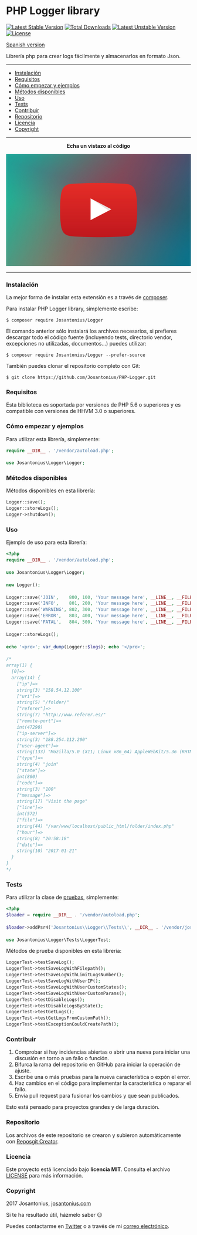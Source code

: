 # PHP Logger library

[![Latest Stable Version](https://poser.pugx.org/josantonius/logger/v/stable)](https://packagist.org/packages/josantonius/logger) [![Total Downloads](https://poser.pugx.org/josantonius/logger/downloads)](https://packagist.org/packages/josantonius/logger) [![Latest Unstable Version](https://poser.pugx.org/josantonius/logger/v/unstable)](https://packagist.org/packages/josantonius/logger) [![License](https://poser.pugx.org/josantonius/logger/license)](https://packagist.org/packages/josantonius/logger)

[Spanish version](README-ES.md)

Librería php para crear logs fácilmente y almacenarlos en formato Json.

---

- [Instalación](#instalación)
- [Requisitos](#requisitos)
- [Cómo empezar y ejemplos](#cómo-empezar-y-ejemplos)
- [Métodos disponibles](#métodos-disponibles)
- [Uso](#uso)
- [Tests](#tests)
- [Contribuir](#contribuir)
- [Repositorio](#repositorio)
- [Licencia](#licencia)
- [Copyright](#copyright)

---

<p align="center"><strong>Echa un vistazo al código</strong></p>

<p align="center">
  <a href="" title="Echa un vistazo al código">
    <img src="https://raw.githubusercontent.com/Josantonius/PHP-Algorithm/master/resources/youtube-thumbnail.jpg">
  </a>
</p>

---

### Instalación 

La mejor forma de instalar esta extensión es a través de [composer](http://getcomposer.org/download/).

Para instalar PHP Logger library, simplemente escribe:

    $ composer require Josantonius/Logger

El comando anterior sólo instalará los archivos necesarios, si prefieres descargar todo el código fuente (incluyendo tests, directorio vendor, excepciones no utilizadas, documentos...) puedes utilizar:

    $ composer require Josantonius/Logger --prefer-source

También puedes clonar el repositorio completo con Git:

    $ git clone https://github.com/Josantonius/PHP-Logger.git

### Requisitos

Esta biblioteca es soportada por versiones de PHP 5.6 o superiores y es compatible con versiones de HHVM 3.0 o superiores.

### Cómo empezar y ejemplos

Para utilizar esta librería, simplemente:

```php
require __DIR__ . '/vendor/autoload.php';

use Josantonius\Logger\Logger;
```
### Métodos disponibles

Métodos disponibles en esta librería:

```php
Logger::save();
Logger::storeLogs();
Logger->shutdown();
```
### Uso

Ejemplo de uso para esta librería:

```php
<?php
require __DIR__ . '/vendor/autoload.php';

use Josantonius\Logger\Logger;

new Logger();

Logger::save('JOIN',    800, 100, 'Your message here', __LINE__, __FILE__);
Logger::save('INFO',    801, 200, 'Your message here', __LINE__, __FILE__);
Logger::save('WARNING', 802, 300, 'Your message here', __LINE__, __FILE__);
Logger::save('ERROR',   803, 400, 'Your message here', __LINE__, __FILE__);
Logger::save('FATAL',   804, 500, 'Your message here', __LINE__, __FILE__);

Logger::storeLogs();

echo '<pre>'; var_dump(Logger::$logs); echo '</pre>';

/*
array(1) {
  [0]=>
  array(14) {
    ["ip"]=>
    string(3) "158.54.12.100"
    ["uri"]=>
    string(5) "/folder/"
    ["referer"]=>
    string(7) "http://www.referer.es/"
    ["remote-port"]=>
    int(47290)
    ["ip-server"]=>
    string(3) "188.254.112.200"
    ["user-agent"]=>
    string(133) "Mozilla/5.0 (X11; Linux x86_64) AppleWebKit/5.36 (KHTML, like Gecko) Ubuntu Chromium/55.0.23.87 Chrome/55.0.23.87 Safari/5.36"
    ["type"]=>
    string(4) "join"
    ["state"]=>
    int(800)
    ["code"]=>
    string(3) "100"
    ["message"]=>
    string(17) "Visit the page"
    ["line"]=>
    int(572)
    ["file"]=>
    string(44) "/var/www/localhost/public_html/folder/index.php"
    ["hour"]=>
    string(8) "20:58:18"
    ["date"]=>
    string(10) "2017-01-21"
  }
}
*/
```

### Tests 

Para utilizar la clase de [pruebas](tests), simplemente:

```php
<?php
$loader = require __DIR__ . '/vendor/autoload.php';

$loader->addPsr4('Josantonius\\Logger\\Tests\\', __DIR__ . '/vendor/josantonius/logger/tests');

use Josantonius\Logger\Tests\LoggerTest;
```
Métodos de prueba disponibles en esta librería:

```php
LoggerTest->testSaveLog();
LoggerTest->testSaveLogWithFilepath();
LoggerTest->testSaveLogWithLimitLogsNumber();
LoggerTest->testSaveLogWithUserIP();
LoggerTest->testSaveLogWithUserCustomStates();
LoggerTest->testSaveLogWithUserCustomParams();
LoggerTest->testDisableLogs();
LoggerTest->testDisableLogsByState();
LoggerTest->testGetLogs();
LoggerTest->testGetLogsFromCustomPath();
LoggerTest->testExceptionCouldCreatePath();
```

### Contribuir
1. Comprobar si hay incidencias abiertas o abrir una nueva para iniciar una discusión en torno a un fallo o función.
1. Bifurca la rama del repositorio en GitHub para iniciar la operación de ajuste.
1. Escribe una o más pruebas para la nueva característica o expón el error.
1. Haz cambios en el código para implementar la característica o reparar el fallo.
1. Envía pull request para fusionar los cambios y que sean publicados.

Esto está pensado para proyectos grandes y de larga duración.

### Repositorio

Los archivos de este repositorio se crearon y subieron automáticamente con [Reposgit Creator](https://github.com/Josantonius/BASH-Reposgit).

### Licencia

Este proyecto está licenciado bajo **licencia MIT**. Consulta el archivo [LICENSE](LICENSE) para más información.

### Copyright

2017 Josantonius, [josantonius.com](https://josantonius.com/)

Si te ha resultado útil, házmelo saber :wink:

Puedes contactarme en [Twitter](https://twitter.com/Josantonius) o a través de mi [correo electrónico](mailto:hello@josantonius.com).